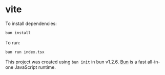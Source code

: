 # vite

To install dependencies:

```bash
bun install
```

To run:

```bash
bun run index.tsx
```

This project was created using `bun init` in bun v1.2.6. [Bun](https://bun.sh) is a fast all-in-one JavaScript runtime.
